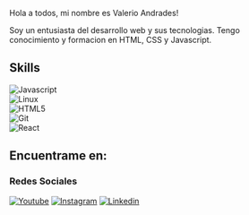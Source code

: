 Hola a todos, mi nombre es Valerio Andrades!

Soy un entusiasta del desarrollo web y sus tecnologias. Tengo conocimiento y formacion en HTML, CSS y Javascript.

## Skills 

![Javascript](https://img.shields.io/badge/Javascript-3DOC84?style=for-the-badge&logo=javascript&logoColor=yellow&labelColor=101010)</br>
![Linux](https://img.shields.io/badge/Linux-3DOC84?style=for-the-badge&logo=linux&logoColor=white&labelColor=101010)</br>
![HTML5](https://img.shields.io/badge/Html5-3DOC84?style=for-the-badge&logo=html5&logoColor=white&labelColor=101010)</br>
![Git](https://img.shields.io/badge/Git-3DOC84?style=for-the-badge&logo=Git&logoColor=white&labelColor=101010)</br>
![React](https://img.shields.io/badge/React-3DOC84?style=for-the-badge&logo=React&logoColor=white&labelColor=101010)</br>

## Encuentrame en:

### Redes Sociales
[![Youtube](https://img.shields.io/badge/Youtube-3DOC84?style=for-the-badge&logo=Youtube&logoColor=white&labelColor=101010)](https://android-arsenal.com)
[![Instagram](https://img.shields.io/badge/Instagram-3DOC84?style=for-the-badge&logo=Instagram&logoColor=white&labelColor=101010)](https://instagram.com)
[![Linkedin](https://img.shields.io/badge/Linkedin-3DOC84?style=for-the-badge&logo=Linkedin&logoColor=white&labelColor=101010)](https://linkendin.com)
